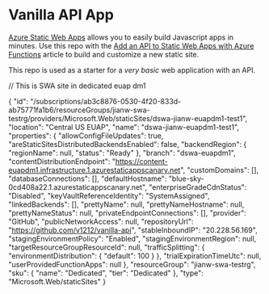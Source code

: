 # Vanilla API App


[Azure Static Web Apps](https://docs.microsoft.com/azure/static-web-apps/overview) allows you to easily build Javascript apps in minutes. Use this repo with the [Add an API to Static Web Apps with Azure Functions](https://docs.microsoft.com/azure/static-web-apps/add-api?tabs=vanilla-javascript) article to build and customize a new static site.

This repo is used as a starter for a _very basic_ web application with an API.

// This is SWA site in dedicated euap dm1


{
  "id": "/subscriptions/ab3c8876-0530-4f20-833d-ab75771fa1b6/resourceGroups/jianw-swa-testrg/providers/Microsoft.Web/staticSites/dswa-jianw-euapdm1-test1",
  "location": "Central US EUAP",
  "name": "dswa-jianw-euapdm1-test1",
  "properties": {
    "allowConfigFileUpdates": true,
    "areStaticSitesDistributedBackendsEnabled": false,
    "backendRegion": {
      "regionName": null,
      "status": "Ready"
    },
    "branch": "dswa-euapdm1",
    "contentDistributionEndpoint": "https://content-euapdm1.infrastructure.1.azurestaticappscanary.net",
    "customDomains": [],
    "databaseConnections": [],
    "defaultHostname": "blue-sky-0cd408a22.1.azurestaticappscanary.net",
    "enterpriseGradeCdnStatus": "Disabled",
    "keyVaultReferenceIdentity": "SystemAssigned",
    "linkedBackends": [],
    "prettyName": null,
    "prettyNameHostname": null,
    "prettyNameStatus": null,
    "privateEndpointConnections": [],
    "provider": "GitHub",
    "publicNetworkAccess": null,
    "repositoryUrl": "https://github.com/v1212/vanilla-api",
    "stableInboundIP": "20.228.56.169",
    "stagingEnvironmentPolicy": "Enabled",
    "stagingEnvironmentRegion": null,
    "targetResourceGroupResourceId": null,
    "trafficSplitting": {
      "environmentDistribution": {
        "default": 100
      }
    },
    "trialExpirationTimeUtc": null,
    "userProvidedFunctionApps": null
  },
  "resourceGroup": "jianw-swa-testrg",
  "sku": {
    "name": "Dedicated",
    "tier": "Dedicated"
  },
  "type": "Microsoft.Web/staticSites"
}
